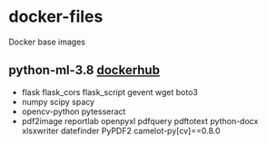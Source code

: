 # docker-files
Docker base images

## python-ml-3.8 [dockerhub](https://hub.docker.com/r/ashokpant/python-ml-3.8)

* flask flask_cors flask_script gevent wget boto3
* numpy scipy spacy
* opencv-python pytesseract
* pdf2image reportlab  openpyxl pdfquery pdftotext python-docx xlsxwriter datefinder PyPDF2 camelot-py[cv]==0.8.0
